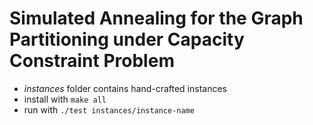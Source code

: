 Simulated Annealing for the Graph Partitioning under Capacity Constraint Problem
================================================================================

- *instances* folder contains hand-crafted instances
- install with `make all`
- run with `./test instances/instance-name`

